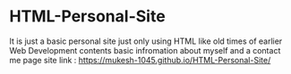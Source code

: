 # HTML-Personal-Site
It is just a basic personal site just only using HTML like old times of earlier Web Development
contents basic infromation about myself and a contact me page
site link : https://mukesh-1045.github.io/HTML-Personal-Site/
